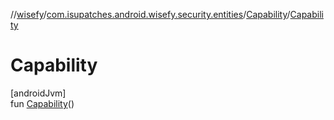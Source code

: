 //[wisefy](../../../index.md)/[com.isupatches.android.wisefy.security.entities](../index.md)/[Capability](index.md)/[Capability](-capability.md)

# Capability

[androidJvm]\
fun [Capability](-capability.md)()
